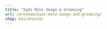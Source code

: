 ```yaml
---
title: "Syds Male Image & Grooming"
url: /wrexham/syds-male-image-and-grooming/
shop: hairdresser
---
```

